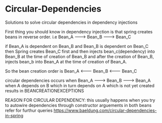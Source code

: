 # Circular-Dependencies
Solutions to solve circular dependencies in dependency injections


First thing you should know in dependency injection is that spring creates beans in reverse order.
i.e Bean_A ---> Bean_B ---> Bean_C

if Bean_A is dependent on Bean_B and Bean_B is dependent on Bean_C
then Spring creates Bean_C first and then injects bean_c(dependency) into Bean_B at the time of creation of Bean_B
and after the creation of Bean_B, injects bean_b into Bean_A at the time of creation of Bean_A.

So the bean creation order is
Bean_A <--- Bean_B <--- Bean_C

circular dependencies occurs when Bean_A ---> Bean_B ---> Bean_A
when A depends on B which in turn depends on A which is not yet created results in BEANCREATIONEXCEPTIONS

REASON FOR CIRCULAR DEPENDENCY:
this usually happens when you try to autowire dependencies through constructor arguements in both beans
refer for furthur queries https://www.baeldung.com/circular-dependencies-in-spring
